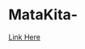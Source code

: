# MataKita-

[Link Here](https://www.figma.com/proto/GQqvwxFw7g3eDK9jwJ10f1/mataKita?page-id=193%3A936&type=design&node-id=268-2710&viewport=312%2C385%2C0.06&t=4PY8h0VdQLLk5vy1-1&scaling=scale-down&starting-point-node-id=268%3A2678&show-proto-sidebar=1&mode=design)
